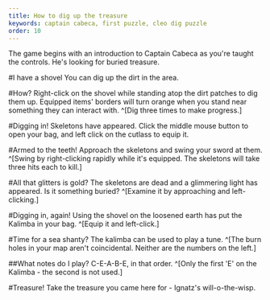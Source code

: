 ```yaml
---
title: How to dig up the treasure
keywords: captain cabeca, first puzzle, cleo dig puzzle
order: 10
---
```


The game begins with an introduction to Captain Cabeca as you're taught the controls. He's looking for buried treasure.

#I have a shovel
You can dig up the dirt in the area.

#How?
Right-click on the shovel while standing atop the dirt patches to dig them up. Equipped items' borders will turn orange when you stand near something they can interact with. ^[Dig three times to make progress.]

#Digging in!
Skeletons have appeared. Click the middle mouse button to open your bag, and left click on the cutlass to equip it.

#Armed to the teeth!
Approach the skeletons and swing your sword at them. ^[Swing by right-clicking rapidly while it's equipped. The skeletons will take three hits each to kill.]

#All that glitters is gold?
The skeletons are dead and a glimmering light has appeared. Is it something buried? ^[Examine it by approaching and left-clicking.]

#Digging in, again!
Using the shovel on the loosened earth has put the Kalimba in your bag. ^[Equip it and left-click.]

#Time for a sea shanty?
The kalimba can be used to play a tune. ^[The burn holes in your map aren't coincidental. Neither are the numbers on the left.]

##What notes do I play?
C-E-A-B-E, in that order. ^[Only the first 'E' on the Kalimba - the second is not used.]

#Treasure!
Take the treasure you came here for - Ignatz's will-o-the-wisp.